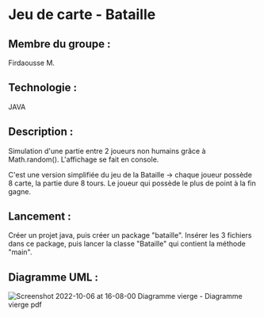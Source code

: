 # Jeu de carte - Bataille

## **Membre du groupe :** 
Firdaousse M.

## **Technologie :** 
JAVA

## __Description :__ 
Simulation d'une partie entre 2 joueurs non humains grâce à Math.random(). L'affichage se fait en console.

C'est une version simplifiée du jeu de la Bataille -> chaque joueur possède 8 carte, la partie dure 8 tours. Le joueur qui possède le plus de point à la fin gagne.


## __Lancement :__ 
Créer un projet java, puis créer un package "bataille". Insérer les 3 fichiers dans ce package, puis lancer la classe "Bataille" qui contient la méthode "main".

## **Diagramme UML :**

![Screenshot 2022-10-06 at 16-08-00 Diagramme vierge - Diagramme vierge pdf](https://user-images.githubusercontent.com/83703973/194335291-7893cd42-72e6-4c17-8d2d-6dafd57b2066.png)




